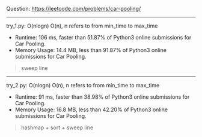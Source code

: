 Question: https://leetcode.com/problems/car-pooling/

---

try_1.py: O(nlogn) O(n), n refers to from min_time to max_time

* Runtime: 106 ms, faster than 51.87% of Python3 online submissions for Car Pooling.
* Memory Usage: 14.4 MB, less than 91.87% of Python3 online submissions for Car Pooling.

> sweep line

---

try_2.py: O(nlogn) O(n), n refers to from min_time to max_time

* Runtime: 91 ms, faster than 38.98% of Python3 online submissions for Car Pooling.
* Memory Usage: 16.8 MB, less than 42.20% of Python3 online submissions for Car Pooling.

> hashmap + sort + sweep line